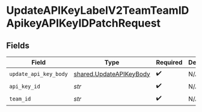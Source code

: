 # UpdateAPIKeyLabelV2TeamTeamIDApikeyAPIKeyIDPatchRequest


## Fields

| Field                                                              | Type                                                               | Required                                                           | Description                                                        |
| ------------------------------------------------------------------ | ------------------------------------------------------------------ | ------------------------------------------------------------------ | ------------------------------------------------------------------ |
| `update_api_key_body`                                              | [shared.UpdateAPIKeyBody](../../models/shared/updateapikeybody.md) | :heavy_check_mark:                                                 | N/A                                                                |
| `api_key_id`                                                       | *str*                                                              | :heavy_check_mark:                                                 | N/A                                                                |
| `team_id`                                                          | *str*                                                              | :heavy_check_mark:                                                 | N/A                                                                |